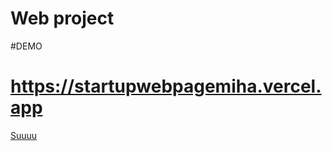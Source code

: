 # Web project

#DEMO

# https://startupwebpagemiha.vercel.app

[Suuuu](https://startupwebpagemiha.vercel.app)

